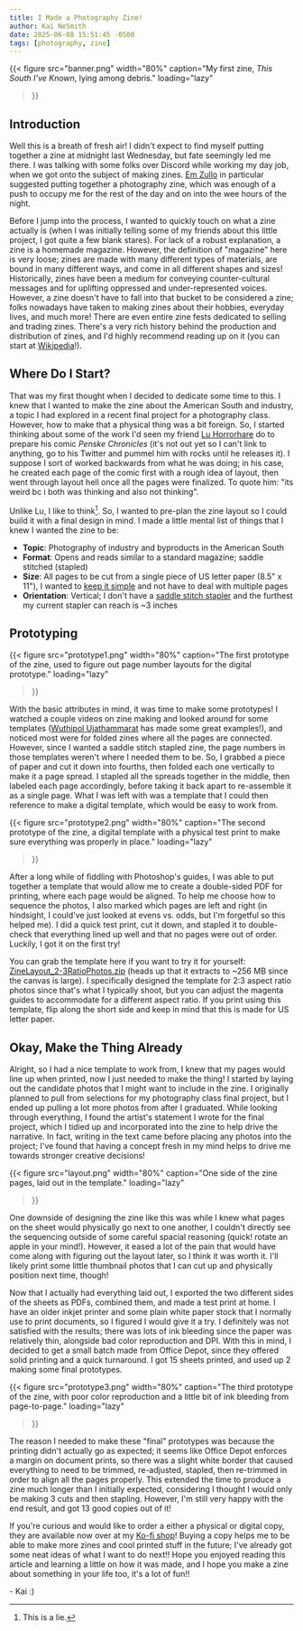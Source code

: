 ```yaml
---
title: I Made a Photography Zine!
author: Kai NeSmith
date: 2025-06-08 15:51:45 -0500
tags: [photography, zine]
---
```


{{< figure
  src="banner.png"
  width="80%"
  caption="My first zine, *This South I've Known*, lying among debris."
  loading="lazy"
>}}

## Introduction

Well this is a breath of fresh air! I didn't expect to find myself putting together a zine at midnight last Wednesday, but fate seemingly led me there. I was talking with some folks over Discord while working my day job, when we got onto the subject of making zines. [Em Zullo](http://emilyzullo.art/) in particular suggested putting together a photography zine, which was enough of a push to occupy me for the rest of the day and on into the wee hours of the night.

Before I jump into the process, I wanted to quickly touch on what a zine actually is (when I was initially telling some of my friends about this little project, I got quite a few blank stares). For lack of a robust explanation, a zine is a homemade magazine. However, the definition of "magazine" here is very loose; zines are made with many different types of materials, are bound in many different ways, and come in all different shapes and sizes! Historically, zines have been a medium for conveying counter-cultural messages and for uplifting oppressed and under-represented voices. However, a zine doesn't have to fall into that bucket to be considered a zine; folks nowadays have taken to making zines about their hobbies, everyday lives, and much more! There are even entire zine fests dedicated to selling and trading zines. There's a very rich history behind the production and distribution of zines, and I'd highly recommend reading up on it (you can start at [Wikipedia](https://en.wikipedia.org/wiki/Zine)!).

## Where Do I Start?

That was my first thought when I decided to dedicate some time to this. I knew that I wanted to make the zine about the American South and industry, a topic I had explored in a recent final project for a photography class. However, how to make that a physical thing was a bit foreign. So, I started thinking about some of the work I'd seen my friend [Lu Horrorhare](https://www.horrorhare.com/) do to prepare his comic *Penske Chronicles* (it's not out yet so I can't link to anything, go to his Twitter and pummel him with rocks until he releases it). I suppose I sort of worked backwards from what he was doing; in his case, he created each page of the comic first with a rough idea of layout, then went through layout hell once all the pages were finalized. To quote him: "its weird bc i both was thinking and also not thinking".

Unlike Lu, I like to think[^1]. So, I wanted to pre-plan the zine layout so I could build it with a final design in mind. I made a little mental list of things that I knew I wanted the zine to be:

* **Topic**: Photography of industry and byproducts in the American South
* **Format**: Opens and reads similar to a standard magazine; saddle stitched (stapled)
* **Size**: All pages to be cut from a single piece of US letter paper (8.5" x 11"), I wanted to [keep it simple](https://en.wikipedia.org/wiki/KISS_principle) and not have to deal with multiple pages
* **Orientation**: Vertical; I don't have a [saddle stitch stapler](https://en.wikipedia.org/wiki/Saddle_stitch_stapler) and the furthest my current stapler can reach is ~3 inches

## Prototyping

{{< figure
  src="prototype1.png"
  width="80%"
  caption="The first prototype of the zine, used to figure out page number layouts for the digital prototype."
  loading="lazy"
>}}

With the basic attributes in mind, it was time to make some prototypes! I watched a couple videos on zine making and looked around for some templates ([Wuthipol Ujathammarat](https://www.wuthipoldesigns.com/) has made some great examples!), and noticed most were for folded zines where all the pages are connected. However, since I wanted a saddle stitch stapled zine, the page numbers in those templates weren't where I needed them to be. So, I grabbed a piece of paper and cut it down into fourths, then folded each one vertically to make it a page spread. I stapled all the spreads together in the middle, then labeled each page accordingly, before taking it back apart to re-assemble it as a single page. What I was left with was a template that I could then reference to make a digital template, which would be easy to work from.

{{< figure
  src="prototype2.png"
  width="80%"
  caption="The second prototype of the zine, a digital template with a physical test print to make sure everything was properly in place."
  loading="lazy"
>}}

After a long while of fiddling with Photoshop's guides, I was able to put together a template that would allow me to create a double-sided PDF for printing, where each page would be aligned. To help me choose how to sequence the photos, I also marked which pages are left and right (in hindsight, I could've just looked at evens vs. odds, but I'm forgetful so this helped me). I did a quick test print, cut it down, and stapled it to double-check that everything lined up well and that no pages were out of order. Luckily, I got it on the first try!

You can grab the template here if you want to try it for yourself: [ZineLayout_2-3RatioPhotos.zip](ZineLayout_2-3RatioPhotos.zip) (heads up that it extracts to ~256 MB since the canvas is large). I specifically designed the template for 2:3 aspect ratio photos since that's what I typically shoot, but you can adjust the magenta guides to accommodate for a different aspect ratio. If you print using this template, flip along the short side and keep in mind that this is made for US letter paper.

## Okay, Make the Thing Already

Alright, so I had a nice template to work from, I knew that my pages would line up when printed, now I just needed to make the thing! I started by laying out the candidate photos that I might want to include in the zine. I originally planned to pull from selections for my photography class final project, but I ended up pulling a lot more photos from after I graduated. While looking through everything, I found the artist's statement I wrote for the final project, which I tidied up and incorporated into the zine to help drive the narrative. In fact, writing in the text came before placing any photos into the project; I've found that having a concept fresh in my mind helps to drive me towards stronger creative decisions!

{{< figure
  src="layout.png"
  width="80%"
  caption="One side of the zine pages, laid out in the template."
  loading="lazy"
>}}

One downside of designing the zine like this was while I knew what pages on the sheet would physically go next to one another, I couldn't directly see the sequencing outside of some careful spacial reasoning (quick! rotate an apple in your mind!). However, it eased a lot of the pain that would have come along with figuring out the layout later, so I think it was worth it. I'll likely print some little thumbnail photos that I can cut up and physically position next time, though!

Now that I actually had everything laid out, I exported the two different sides of the sheets as PDFs, combined them, and made a test print at home. I have an older inkjet printer and some plain white paper stock that I normally use to print documents, so I figured I would give it a try. I definitely was not satisfied with the results; there was lots of ink bleeding since the paper was relatively thin, alongside bad color reproduction and DPI. With this in mind, I decided to get a small batch made from Office Depot, since they offered solid printing and a quick turnaround. I got 15 sheets printed, and used up 2 making some final prototypes.

{{< figure
  src="prototype3.png"
  width="80%"
  caption="The third prototype of the zine, with poor color reproduction and a little bit of ink bleeding from page-to-page."
  loading="lazy"
>}}

The reason I needed to make these "final" prototypes was because the printing didn't actually go as expected; it seems like Office Depot enforces a margin on document prints, so there was a slight white border that caused everything to need to be trimmed, re-adjusted, stapled, then re-trimmed in order to align all the pages properly. This extended the time to produce a zine much longer than I initially expected, considering I thought I would only be making 3 cuts and then stapling. However, I'm still very happy with the end result, and got 13 good copies out of it!

If you're curious and would like to order a either a physical or digital copy, they are available now over at my [Ko-fi shop](https://ko-fi.com/resistiv/shop)! Buying a copy helps me to be able to make more zines and cool printed stuff in the future; I've already got some neat ideas of what I want to do next!! Hope you enjoyed reading this article and learning a little on how it was made, and I hope you make a zine about something in your life too, it's a lot of fun!!

\- Kai :)

[^1]: This is a lie.
